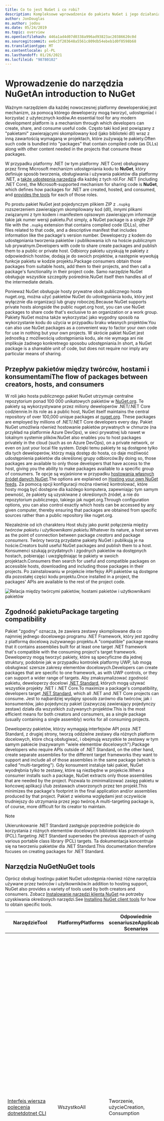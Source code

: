 ```yaml
---
title: Co to jest NuGet i co robi?
description: Kompleksowe wprowadzenie do pakietu NuGet i jego działania
author: JonDouglas
ms.author: jodou
ms.date: 05/24/2019
ms.topic: overview
ms.openlocfilehash: 446a1ad4d07d0338a996ad93823ac20386620c0d
ms.sourcegitcommit: ee6c3f203648a5561c809db54ebeb1d0f0598b68
ms.translationtype: MT
ms.contentlocale: pl-PL
ms.lasthandoff: 01/26/2021
ms.locfileid: "98780102"
---
```

# <a name="an-introduction-to-nuget"></a><span data-ttu-id="fd864-103">Wprowadzenie do narzędzia NuGet</span><span class="sxs-lookup"><span data-stu-id="fd864-103">An introduction to NuGet</span></span>

<span data-ttu-id="fd864-104">Ważnym narzędziem dla każdej nowoczesnej platformy deweloperskiej jest mechanizm, za pomocą którego deweloperzy mogą tworzyć, udostępniać i korzystać z użytecznych kodów.</span><span class="sxs-lookup"><span data-stu-id="fd864-104">An essential tool for any modern development platform is a mechanism through which developers can create, share, and consume useful code.</span></span> <span data-ttu-id="fd864-105">Często taki kod jest powiązany z "pakietami" zawierającymi skompilowany kod (jako biblioteki dll) wraz z inną zawartością wymaganą w projektach, które zużywają te pakiety.</span><span class="sxs-lookup"><span data-stu-id="fd864-105">Often such code is bundled into "packages" that contain compiled code (as DLLs) along with other content needed in the projects that consume these packages.</span></span>

<span data-ttu-id="fd864-106">W przypadku platformy .NET (w tym platformy .NET Core) obsługiwany przez firmę Microsoft mechanizm udostępniania kodu to **NuGet**, który definiuje sposób tworzenia, obsługiwania i używania pakietów dla platformy .NET, a [także udostępnia narzędzia](install-nuget-client-tools.md) dla każdej z tych ról.</span><span class="sxs-lookup"><span data-stu-id="fd864-106">For .NET (including .NET Core), the Microsoft-supported mechanism for sharing code is **NuGet**, which defines how packages for .NET are created, hosted, and consumed, and [provides the tools](install-nuget-client-tools.md) for each of those roles.</span></span>

<span data-ttu-id="fd864-107">Po prostu pakiet NuGet jest pojedynczym plikiem ZIP z `.nupkg` rozszerzeniem zawierającym skompilowany kod (dll), innymi plikami związanymi z tym kodem i manifestem opisowym zawierającym informacje takie jak numer wersji pakietu.</span><span class="sxs-lookup"><span data-stu-id="fd864-107">Put simply, a NuGet package is a single ZIP file with the `.nupkg` extension that contains compiled code (DLLs), other files related to that code, and a descriptive manifest that includes information like the package's version number.</span></span> <span data-ttu-id="fd864-108">Deweloperzy z kodem do udostępniania tworzenia pakietów i publikowania ich na hoście publicznym lub prywatnym.</span><span class="sxs-lookup"><span data-stu-id="fd864-108">Developers with code to share create packages and publish them to a public or private host.</span></span> <span data-ttu-id="fd864-109">Odbiorcy pakietu uzyskują te pakiety z odpowiednich hostów, dodają je do swoich projektów, a następnie wywołują funkcje pakietu w kodzie projektu.</span><span class="sxs-lookup"><span data-stu-id="fd864-109">Package consumers obtain those packages from suitable hosts, add them to their projects, and then call a package's functionality in their project code.</span></span> <span data-ttu-id="fd864-110">Samo narzędzie NuGet obsługuje wszystkie szczegóły pośrednie.</span><span class="sxs-lookup"><span data-stu-id="fd864-110">NuGet itself then handles all of the intermediate details.</span></span>

<span data-ttu-id="fd864-111">Ponieważ NuGet obsługuje hosty prywatne obok publicznego hosta nuget.org, można użyć pakietów NuGet do udostępniania kodu, który jest wyłącznie dla organizacji lub grupy roboczej.</span><span class="sxs-lookup"><span data-stu-id="fd864-111">Because NuGet supports private hosts alongside the public nuget.org host, you can use NuGet packages to share code that's exclusive to an organization or a work group.</span></span> <span data-ttu-id="fd864-112">Pakiety NuGet można także wykorzystać jako wygodny sposób na wykorzystanie kodu do użycia w przypadku braku własnych projektów.</span><span class="sxs-lookup"><span data-stu-id="fd864-112">You can also use NuGet packages as a convenient way to factor your own code for use in nothing but your own projects.</span></span> <span data-ttu-id="fd864-113">W skrócie pakiet NuGet jest jednostką z możliwością udostępniania kodu, ale nie wymaga ani nie implikuje żadnego konkretnego sposobu udostępniania.</span><span class="sxs-lookup"><span data-stu-id="fd864-113">In short, a NuGet package is a shareable unit of code, but does not require nor imply any particular means of sharing.</span></span>

## <a name="the-flow-of-packages-between-creators-hosts-and-consumers"></a><span data-ttu-id="fd864-114">Przepływ pakietów między twórców, hostami i konsumentami</span><span class="sxs-lookup"><span data-stu-id="fd864-114">The flow of packages between creators, hosts, and consumers</span></span>

<span data-ttu-id="fd864-115">W roli jako hosta publicznego pakiet NuGet utrzymuje centralne repozytorium ponad 100 000 unikatowych pakietów w [NuGet.org](https://www.nuget.org). Te pakiety są wykorzystywane przez miliony deweloperów .NET/.NET Core codziennie.</span><span class="sxs-lookup"><span data-stu-id="fd864-115">In its role as a public host, NuGet itself maintains the central repository of over 100,000 unique packages at [nuget.org](https://www.nuget.org). These packages are employed by millions of .NET/.NET Core developers every day.</span></span> <span data-ttu-id="fd864-116">Pakiet NuGet umożliwia również hostowanie pakietów prywatnych w chmurze (na przykład na platformie Azure DevOps), w sieci prywatnej lub nawet w lokalnym systemie plików.</span><span class="sxs-lookup"><span data-stu-id="fd864-116">NuGet also enables you to host packages privately in the cloud (such as on Azure DevOps), on a private network, or even on just your local file system.</span></span> <span data-ttu-id="fd864-117">Dzięki temu pakiety te są dostępne tylko dla tych deweloperów, którzy mają dostęp do hosta, co daje możliwość udostępnienia pakietów dla określonej grupy odbiorców.</span><span class="sxs-lookup"><span data-stu-id="fd864-117">By doing so, those packages are available to only those developers that have access to the host, giving you the ability to make packages available to a specific group of consumers.</span></span> <span data-ttu-id="fd864-118">Te opcje są wyjaśnione w przypadku [hostowania własnych źródeł danych NuGet](hosting-packages/overview.md).</span><span class="sxs-lookup"><span data-stu-id="fd864-118">The options are explained on [Hosting your own NuGet feeds](hosting-packages/overview.md).</span></span> <span data-ttu-id="fd864-119">Za pomocą opcji konfiguracji można również kontrolować, które hosty mogą być dostępne dla każdego komputera, zapewniając tym samym pewność, że pakiety są uzyskiwane z określonych źródeł, a nie do repozytorium publicznego, takiego jak nuget.org.</span><span class="sxs-lookup"><span data-stu-id="fd864-119">Through configuration options, you can also control exactly which hosts can be accessed by any given computer, thereby ensuring that packages are obtained from specific sources rather than a public repository like nuget.org.</span></span>

<span data-ttu-id="fd864-120">Niezależnie od ich charakteru Host służy jako punkt połączenia między *twórców* *pakietu i użytkownikami pakietu.*</span><span class="sxs-lookup"><span data-stu-id="fd864-120">Whatever its nature, a host serves as the point of connection between package *creators* and package *consumers*.</span></span> <span data-ttu-id="fd864-121">Twórcy tworzą przydatne pakiety NuGet i publikują je na hoście.</span><span class="sxs-lookup"><span data-stu-id="fd864-121">Creators build useful NuGet packages and publish them to a host.</span></span> <span data-ttu-id="fd864-122">Konsumenci szukają przydatnych i zgodnych pakietów na dostępnych hostach, pobierając i uwzględniając te pakiety w swoich projektach.</span><span class="sxs-lookup"><span data-stu-id="fd864-122">Consumers then search for useful and compatible packages on accessible hosts, downloading and including those packages in their projects.</span></span> <span data-ttu-id="fd864-123">Po zainstalowaniu w projekcie interfejsy API pakietów są dostępne dla pozostałej części kodu projektu.</span><span class="sxs-lookup"><span data-stu-id="fd864-123">Once installed in a project, the packages' APIs are available to the rest of the project code.</span></span>

![Relacja między twórcymi pakietów, hostami pakietów i użytkownikami pakietów](media/nuget-roles.png)

## <a name="package-targeting-compatibility"></a><span data-ttu-id="fd864-125">Zgodność pakietu</span><span class="sxs-lookup"><span data-stu-id="fd864-125">Package targeting compatibility</span></span>

<span data-ttu-id="fd864-126">Pakiet "zgodny" oznacza, że zawiera zestawy skompilowane dla co najmniej jednego docelowego programu .NET Framework, który jest zgodny z platformą docelową zużywanego projektu.</span><span class="sxs-lookup"><span data-stu-id="fd864-126">A "compatible" package means that it contains assemblies built for at least one target .NET framework that's compatible with the consuming project's target framework.</span></span> <span data-ttu-id="fd864-127">Deweloperzy mogą tworzyć pakiety, które są specyficzne dla jednej struktury, podobnie jak w przypadku kontrolek platformy UWP, lub mogą obsługiwać szersze zakresy elementów docelowych.</span><span class="sxs-lookup"><span data-stu-id="fd864-127">Developers can create packages that are specific to one framework, as with UWP controls, or they can support a wider range of targets.</span></span> <span data-ttu-id="fd864-128">Aby zmaksymalizować zgodność pakietu, deweloperzy docelowi [.NET Standard](/dotnet/standard/net-standard), których mogą używać wszystkie projekty .NET i .NET Core.</span><span class="sxs-lookup"><span data-stu-id="fd864-128">To maximize a package's compatibility, developers target [.NET Standard](/dotnet/standard/net-standard), which all .NET and .NET Core projects can consume.</span></span> <span data-ttu-id="fd864-129">Jest to najbardziej wydajny sposób zarówno dla twórców, jak i konsumentów, jako pojedynczy pakiet (zazwyczaj zawierający pojedynczy zestaw) działa dla wszystkich zużywanych projektów.</span><span class="sxs-lookup"><span data-stu-id="fd864-129">This is the most efficient means for both creators and consumers, as a single package (usually containing a single assembly) works for all consuming projects.</span></span>

<span data-ttu-id="fd864-130">Deweloperzy pakietów, którzy wymagają interfejsów API poza .NET Standard, z drugiej strony, tworzą oddzielne zestawy dla różnych platform docelowych, które chcą obsługiwać, i obejmują wszystkie te zestawy w tym samym pakiecie (nazywanym "wiele elementów docelowych").</span><span class="sxs-lookup"><span data-stu-id="fd864-130">Package developers who require APIs outside of .NET Standard, on the other hand, create separate assemblies for the different target frameworks they want to support and include all of those assemblies in the same package (which is called "multi-targeting").</span></span> <span data-ttu-id="fd864-131">Gdy konsument instaluje taki pakiet, NuGet wyodrębnia tylko te zestawy, które są niezbędne w projekcie.</span><span class="sxs-lookup"><span data-stu-id="fd864-131">When a consumer installs such a package, NuGet extracts only those assemblies that are needed by the project.</span></span> <span data-ttu-id="fd864-132">Pozwala to zminimalizować zasięg pakietu w końcowej aplikacji i/lub zestawach utworzonych przez ten projekt.</span><span class="sxs-lookup"><span data-stu-id="fd864-132">This minimizes the package's footprint in the final application and/or assemblies produced by that project.</span></span> <span data-ttu-id="fd864-133">Pakiet z wieloma względami jest oczywiście trudniejszy do utrzymania przez jego twórcę.</span><span class="sxs-lookup"><span data-stu-id="fd864-133">A multi-targeting package is, of course, more difficult for its creator to maintain.</span></span>

> [!Note]
> <span data-ttu-id="fd864-134">Ukierunkowanie .NET Standard zastępuje poprzednie podejście do korzystania z różnych elementów docelowych biblioteki klas przenośnych (PCL).</span><span class="sxs-lookup"><span data-stu-id="fd864-134">Targeting .NET Standard supersedes the previous approach of using various portable class library (PCL) targets.</span></span> <span data-ttu-id="fd864-135">Ta dokumentacja koncentruje się na tworzeniu pakietów dla .NET Standard.</span><span class="sxs-lookup"><span data-stu-id="fd864-135">This documentation therefore focuses on creating packages for .NET Standard.</span></span>

## <a name="nuget-tools"></a><span data-ttu-id="fd864-136">Narzędzia NuGet</span><span class="sxs-lookup"><span data-stu-id="fd864-136">NuGet tools</span></span>

<span data-ttu-id="fd864-137">Oprócz obsługi hostingu pakiet NuGet udostępnia również różne narzędzia używane przez twórców i użytkowników.</span><span class="sxs-lookup"><span data-stu-id="fd864-137">In addition to hosting support, NuGet also provides a variety of tools used by both creators and consumers.</span></span> <span data-ttu-id="fd864-138">Zobacz [Instalowanie narzędzi klienta NuGet](install-nuget-client-tools.md) na potrzeby uzyskiwania określonych narzędzi.</span><span class="sxs-lookup"><span data-stu-id="fd864-138">See [Installing NuGet client tools](install-nuget-client-tools.md) for how to obtain specific tools.</span></span>

| <span data-ttu-id="fd864-139">Narzędzie</span><span class="sxs-lookup"><span data-stu-id="fd864-139">Tool</span></span> | <span data-ttu-id="fd864-140">Platformy</span><span class="sxs-lookup"><span data-stu-id="fd864-140">Platforms</span></span> | <span data-ttu-id="fd864-141">Odpowiednie scenariusze</span><span class="sxs-lookup"><span data-stu-id="fd864-141">Applicable Scenarios</span></span> | <span data-ttu-id="fd864-142">Opis</span><span class="sxs-lookup"><span data-stu-id="fd864-142">Description</span></span> |
| --- | --- | --- | --- |
| [<span data-ttu-id="fd864-143">Interfejs wiersza polecenia dotnet</span><span class="sxs-lookup"><span data-stu-id="fd864-143">dotnet CLI</span></span>](consume-packages/install-use-packages-dotnet-cli.md) | <span data-ttu-id="fd864-144">Wszystko</span><span class="sxs-lookup"><span data-stu-id="fd864-144">All</span></span> | <span data-ttu-id="fd864-145">Tworzenie, użycie</span><span class="sxs-lookup"><span data-stu-id="fd864-145">Creation, Consumption</span></span> | <span data-ttu-id="fd864-146">Narzędzie interfejsu wiersza polecenia dla bibliotek .NET Core i .NET Standard oraz dla projektów w stylu zestawu SDK, które są przeznaczone dla .NET Framework (zobacz [atrybut zestawu SDK](/dotnet/core/tools/csproj#additions)).</span><span class="sxs-lookup"><span data-stu-id="fd864-146">CLI tool for .NET Core and .NET Standard libraries, and for SDK-style projects that target .NET Framework (see [SDK attribute](/dotnet/core/tools/csproj#additions)).</span></span> <span data-ttu-id="fd864-147">Zapewnia pewne możliwości interfejsu wiersza polecenia NuGet bezpośrednio w łańcuchu narzędzi programu .NET Core.</span><span class="sxs-lookup"><span data-stu-id="fd864-147">Provides certain NuGet CLI capabilities directly within the .NET Core tool chain.</span></span> <span data-ttu-id="fd864-148">Podobnie jak w przypadku `nuget.exe` interfejsu wiersza polecenia, interfejs wiersza polecenia dotnet nie współdziała z projektami programu Visual Studio.</span><span class="sxs-lookup"><span data-stu-id="fd864-148">As with the `nuget.exe` CLI, the dotnet CLI does not interact with Visual Studio projects.</span></span> |
| [<span data-ttu-id="fd864-149">Interfejs wiersza polecenia nuget.exe</span><span class="sxs-lookup"><span data-stu-id="fd864-149">nuget.exe CLI</span></span>](consume-packages/install-use-packages-nuget-cli.md) | <span data-ttu-id="fd864-150">Wszystko</span><span class="sxs-lookup"><span data-stu-id="fd864-150">All</span></span> | <span data-ttu-id="fd864-151">Tworzenie, użycie</span><span class="sxs-lookup"><span data-stu-id="fd864-151">Creation, Consumption</span></span> | <span data-ttu-id="fd864-152">Narzędzie interfejsu wiersza polecenia dla bibliotek .NET Framework i projektów spoza zestawu SDK, które są przeznaczone dla .NET Standard bibliotek.</span><span class="sxs-lookup"><span data-stu-id="fd864-152">CLI tool for .NET Framework libraries and non-SDK-style projects that target .NET Standard libraries.</span></span> <span data-ttu-id="fd864-153">Zapewnia wszystkie możliwości programu NuGet, z zastosowaniem określonych poleceń w odniesieniu do twórców pakietów, niektórych mających zastosowanie tylko do konsumentów i innych.</span><span class="sxs-lookup"><span data-stu-id="fd864-153">Provides all NuGet capabilities, with some commands applying specifically to package creators, some applying only to consumers, and others applying to both.</span></span> <span data-ttu-id="fd864-154">Na przykład twórcy pakietów używają polecenia, `nuget pack` Aby utworzyć pakiet z różnych zestawów i powiązanych plików, odbiorcy pakietów używają `nuget install` do dołączania pakietów do folderu projektu, a wszyscy używają `nuget config` do ustawiania zmiennych konfiguracyjnych NuGet.</span><span class="sxs-lookup"><span data-stu-id="fd864-154">For example, package creators use the `nuget pack` command to create a package from various assemblies and related files, package consumers use `nuget install` to include packages in a project folder, and everyone uses `nuget config` to set NuGet configuration variables.</span></span> <span data-ttu-id="fd864-155">Jako narzędzie niezależny od platformy, interfejs wiersza polecenia NuGet nie współdziała z projektami programu Visual Studio.</span><span class="sxs-lookup"><span data-stu-id="fd864-155">As a platform-agnostic tool, the NuGet CLI does not interact with Visual Studio projects.</span></span> |
| [<span data-ttu-id="fd864-156">Konsola menedżera pakietów</span><span class="sxs-lookup"><span data-stu-id="fd864-156">Package Manager Console</span></span>](consume-packages/install-use-packages-powershell.md) | <span data-ttu-id="fd864-157">Program Visual Studio w systemie Windows</span><span class="sxs-lookup"><span data-stu-id="fd864-157">Visual Studio on Windows</span></span> | <span data-ttu-id="fd864-158">Zużycie</span><span class="sxs-lookup"><span data-stu-id="fd864-158">Consumption</span></span> | <span data-ttu-id="fd864-159">Zawiera [polecenia programu PowerShell](reference/Powershell-Reference.md) służące do instalowania i zarządzania pakietami w projektach programu Visual Studio.</span><span class="sxs-lookup"><span data-stu-id="fd864-159">Provides [PowerShell commands](reference/Powershell-Reference.md) for installing and managing packages in Visual Studio projects.</span></span> |
| [<span data-ttu-id="fd864-160">Interfejs użytkownika menedżera pakietów</span><span class="sxs-lookup"><span data-stu-id="fd864-160">Package Manager UI</span></span>](consume-packages/install-use-packages-visual-studio.md) | <span data-ttu-id="fd864-161">Program Visual Studio w systemie Windows</span><span class="sxs-lookup"><span data-stu-id="fd864-161">Visual Studio on Windows</span></span> | <span data-ttu-id="fd864-162">Zużycie</span><span class="sxs-lookup"><span data-stu-id="fd864-162">Consumption</span></span> | <span data-ttu-id="fd864-163">Oferuje łatwy w użyciu interfejs użytkownika do instalowania pakietów i zarządzania nimi w projektach programu Visual Studio.</span><span class="sxs-lookup"><span data-stu-id="fd864-163">Provides an easy-to-use UI for installing and managing packages in Visual Studio projects.</span></span> |
| [<span data-ttu-id="fd864-164">Zarządzaj interfejsem użytkownika NuGet</span><span class="sxs-lookup"><span data-stu-id="fd864-164">Manage NuGet UI</span></span>](/visualstudio/mac/nuget-walkthrough) | <span data-ttu-id="fd864-165">Visual Studio dla komputerów Mac</span><span class="sxs-lookup"><span data-stu-id="fd864-165">Visual Studio for Mac</span></span> | <span data-ttu-id="fd864-166">Zużycie</span><span class="sxs-lookup"><span data-stu-id="fd864-166">Consumption</span></span> | <span data-ttu-id="fd864-167">Zapewnianie łatwego w użyciu interfejsu użytkownika do instalowania pakietów i zarządzania nimi w projektach Visual Studio dla komputerów Mac.</span><span class="sxs-lookup"><span data-stu-id="fd864-167">Provide an easy-to-use UI for installing and managing packages in Visual Studio for Mac projects.</span></span> |
| [<span data-ttu-id="fd864-168">MSBuild</span><span class="sxs-lookup"><span data-stu-id="fd864-168">MSBuild</span></span>](reference/msbuild-targets.md) | <span data-ttu-id="fd864-169">Windows</span><span class="sxs-lookup"><span data-stu-id="fd864-169">Windows</span></span> | <span data-ttu-id="fd864-170">Tworzenie, użycie</span><span class="sxs-lookup"><span data-stu-id="fd864-170">Creation, Consumption</span></span> | <span data-ttu-id="fd864-171">Zapewnia możliwość tworzenia pakietów i przywracania pakietów używanych w projekcie bezpośrednio za pomocą łańcucha narzędzi programu MSBuild.</span><span class="sxs-lookup"><span data-stu-id="fd864-171">Provides the ability to create packages and restore packages used in a project directly through the MSBuild tool chain.</span></span> |

<span data-ttu-id="fd864-172">Jak widać, narzędzia NuGet, z którymi pracujesz, zależą od tego, czy tworzysz, zużywają lub publikujesz pakiety oraz na platformie, na której pracujesz.</span><span class="sxs-lookup"><span data-stu-id="fd864-172">As you can see, the NuGet tools you work with depend greatly on whether you're creating, consuming, or publishing packages, and the platform on which you're working.</span></span> <span data-ttu-id="fd864-173">Twórcy pakietu są zazwyczaj również odbiorcami, którzy tworzą na podstawie funkcjonalności, która istnieje w innych pakietach NuGet.</span><span class="sxs-lookup"><span data-stu-id="fd864-173">Package creators are typically also consumers, as they build on top of functionality that exists in other NuGet packages.</span></span> <span data-ttu-id="fd864-174">Te pakiety oczywiście mogą być zależne od innych.</span><span class="sxs-lookup"><span data-stu-id="fd864-174">And those packages, of course, may in turn depend on still others.</span></span>

<span data-ttu-id="fd864-175">Aby uzyskać więcej informacji, Zacznij od [przepływu pracy tworzenia pakietu](create-packages/Overview-and-Workflow.md) i artykułów [przepływu pracy dotyczącego zużycia pakietów](consume-packages/Overview-and-Workflow.md) .</span><span class="sxs-lookup"><span data-stu-id="fd864-175">For more information, start with the [Package creation workflow](create-packages/Overview-and-Workflow.md) and [Package consumption workflow](consume-packages/Overview-and-Workflow.md) articles.</span></span>

## <a name="managing-dependencies"></a><span data-ttu-id="fd864-176">Zarządzanie zależnościami</span><span class="sxs-lookup"><span data-stu-id="fd864-176">Managing dependencies</span></span>

<span data-ttu-id="fd864-177">Możliwość łatwej kompilacji w pracy z innymi to jedna z najbardziej zaawansowanych funkcji system zarządzania pakietami.</span><span class="sxs-lookup"><span data-stu-id="fd864-177">The ability to easily build on the work of others is one of most powerful features of a package management system.</span></span> <span data-ttu-id="fd864-178">W związku z tym większość narzędzi NuGet zarządza tym drzewem zależności lub "grafem" w imieniu projektu.</span><span class="sxs-lookup"><span data-stu-id="fd864-178">Accordingly, much of what NuGet does is managing that dependency tree or "graph" on behalf of a project.</span></span> <span data-ttu-id="fd864-179">Po prostu należy zainteresować siebie tylko z tymi pakietami, które są bezpośrednio używane w projekcie.</span><span class="sxs-lookup"><span data-stu-id="fd864-179">Simply said, you need only concern yourself with those packages that you're directly using in a project.</span></span> <span data-ttu-id="fd864-180">Jeśli którykolwiek z tych pakietów korzysta z innych pakietów (które mogą z kolei nadal korzystać z innych), program NuGet bierze pod uwagę wszystkie te zależności niższego poziomu.</span><span class="sxs-lookup"><span data-stu-id="fd864-180">If any of those packages themselves consume other packages (which can, in turn, consume still others), NuGet takes care of all those down-level dependencies.</span></span>

<span data-ttu-id="fd864-181">Na poniższej ilustracji przedstawiono projekt, który zależy od pięciu pakietów, co z kolei zależy od wielu innych.</span><span class="sxs-lookup"><span data-stu-id="fd864-181">The following image shows a project that depends on five packages, which in turn depend on a number of others.</span></span>

![Przykładowy wykres zależności NuGet dla projektu .NET](media/dependency-graph.png)

<span data-ttu-id="fd864-183">Zauważ, że niektóre pakiety pojawiają się wiele razy na wykresie zależności.</span><span class="sxs-lookup"><span data-stu-id="fd864-183">Notice that some packages appear multiple times in the dependency graph.</span></span> <span data-ttu-id="fd864-184">Na przykład istnieją trzy różne konsumenci pakietu B, a każdy odbiorca może także określić inną wersję dla tego pakietu (nie pokazano).</span><span class="sxs-lookup"><span data-stu-id="fd864-184">For example, there are three different consumers of package B, and each consumer might also specify a different version for that package (not shown).</span></span> <span data-ttu-id="fd864-185">Jest to typowe wystąpienie, szczególnie w przypadku powszechnie używanych pakietów.</span><span class="sxs-lookup"><span data-stu-id="fd864-185">This is a common occurrence, especially for widely-used packages.</span></span> <span data-ttu-id="fd864-186">Pakiet NuGet na szczęście wykonuje wszystkie czynności twarde, aby dokładnie określić, która wersja pakietu B spełnia wszystkich klientów.</span><span class="sxs-lookup"><span data-stu-id="fd864-186">NuGet fortunately does all the hard work to determine exactly which version of package B satisfies all consumers.</span></span> <span data-ttu-id="fd864-187">Następnie program NuGet wykonuje te same działania dla wszystkich innych pakietów, niezależnie od tego, jak głębokiego wykresu zależności.</span><span class="sxs-lookup"><span data-stu-id="fd864-187">NuGet then does the same for all other packages, no matter how deep the dependency graph.</span></span>

<span data-ttu-id="fd864-188">Aby uzyskać więcej informacji o tym, jak program NuGet wykonuje tę usługę, zobacz [rozpoznawanie zależności](concepts/dependency-resolution.md).</span><span class="sxs-lookup"><span data-stu-id="fd864-188">For more details on how NuGet performs this service, see [Dependency resolution](concepts/dependency-resolution.md).</span></span>

## <a name="tracking-references-and-restoring-packages"></a><span data-ttu-id="fd864-189">Śledzenie odwołań i przywracanie pakietów</span><span class="sxs-lookup"><span data-stu-id="fd864-189">Tracking references and restoring packages</span></span>

<span data-ttu-id="fd864-190">Ponieważ projekty mogą łatwo przechodzić między komputery deweloperskie, repozytoria kontroli źródła, serwery kompilacji i tak dalej, wysoce niepraktyczne jest utrzymywanie binarnych zestawów pakietów NuGet bezpośrednio powiązanych z projektem.</span><span class="sxs-lookup"><span data-stu-id="fd864-190">Because projects can easily move between developer computers, source control repositories, build servers, and so forth, it's highly impractical to keep the binary assemblies of NuGet packages directly bound to a project.</span></span> <span data-ttu-id="fd864-191">Dzięki temu każda kopia projektu niekoniecznie bloated (a tym samym miejsce w repozytoriach kontroli źródła).</span><span class="sxs-lookup"><span data-stu-id="fd864-191">Doing so would make each copy of the project unnecessarily bloated (and thereby waste space in source control repositories).</span></span> <span data-ttu-id="fd864-192">Może być również trudne do aktualizowania plików binarnych pakietu do nowszych wersji, ponieważ należy zastosować aktualizacje we wszystkich kopiach projektu.</span><span class="sxs-lookup"><span data-stu-id="fd864-192">It would also make it very difficult to update package binaries to newer versions as updates would have to be applied across all copies of the project.</span></span>

<span data-ttu-id="fd864-193">Zamiast tego program NuGet utrzymuje prostą listę referencyjną pakietów, od których zależy projekt, w tym zarówno zależności najwyższego poziomu, jak i niskiego poziomu.</span><span class="sxs-lookup"><span data-stu-id="fd864-193">NuGet instead maintains a simple reference list of the packages upon which a project depends, including both top-level and down-level dependencies.</span></span> <span data-ttu-id="fd864-194">Oznacza to, że za każdym razem, gdy instalujesz pakiet z jakiegoś hosta w projekcie, NuGet rejestruje identyfikator pakietu i numer wersji na liście referencyjnej.</span><span class="sxs-lookup"><span data-stu-id="fd864-194">That is, whenever you install a package from some host into a project, NuGet records the package identifier and version number in the reference list.</span></span> <span data-ttu-id="fd864-195">(Odinstalowanie pakietu oczywiście powoduje usunięcie go z listy). Następnie pakiet NuGet umożliwia przywrócenie wszystkich pakietów, do których istnieją odwołania, zgodnie z opisem w temacie [przywracanie pakietu](consume-packages/package-restore.md).</span><span class="sxs-lookup"><span data-stu-id="fd864-195">(Uninstalling a package, of course, removes it from the list.) NuGet then provides a means to restore all referenced packages upon request, as described on [Package restore](consume-packages/package-restore.md).</span></span>

![Lista odwołań NuGet jest tworzona podczas instalacji pakietu i może być używana do przywracania pakietów w innym miejscu](media/nuget-restore.png)

<span data-ttu-id="fd864-197">Po wybraniu tylko listy odwołania program NuGet może ponownie zainstalować program, a następnie &mdash; *przywrócić* &mdash; wszystkie te pakiety z hostów publicznych i/lub prywatnych w późniejszym czasie.</span><span class="sxs-lookup"><span data-stu-id="fd864-197">With only the reference list, NuGet can then reinstall&mdash;that is, *restore*&mdash;all of those packages from public and/or private hosts at any later time.</span></span> <span data-ttu-id="fd864-198">Podczas zatwierdzania projektu do kontroli źródła lub udostępniania go w inny sposób należy uwzględnić tylko listę odwołania i wykluczyć wszystkie pliki binarne pakietów (zobacz [pakiety i kontrola źródła](consume-packages/packages-and-source-control.md)).</span><span class="sxs-lookup"><span data-stu-id="fd864-198">When committing a project to source control, or sharing it in some other way, you include only the reference list and exclude any package binaries (see [Packages and source control](consume-packages/packages-and-source-control.md).)</span></span>

<span data-ttu-id="fd864-199">Komputer, który odbiera projekt, taki jak serwer kompilacji, który uzyskuje kopię projektu w ramach zautomatyzowanego systemu wdrażania, po prostu prosi NuGet o przywrócenie zależności, gdy są potrzebne.</span><span class="sxs-lookup"><span data-stu-id="fd864-199">The computer that receives a project, such as a build server obtaining a copy of the project as part of an automated deployment system, simply asks NuGet to restore dependencies whenever they're needed.</span></span> <span data-ttu-id="fd864-200">Systemy kompilacji, takie jak Azure DevOps, udostępniają kroki "Przywróć NuGet" w tym konkretnym celu.</span><span class="sxs-lookup"><span data-stu-id="fd864-200">Build systems like Azure DevOps provide "NuGet restore" steps for this exact purpose.</span></span> <span data-ttu-id="fd864-201">Podobnie, gdy deweloperzy uzyskują kopię projektu (jak w przypadku klonowania repozytorium), mogą wywołać polecenie takie jak `nuget restore` (interfejs wiersza polecenia NuGet), `dotnet restore` (interfejs wiersza polecenia dotnet) lub `Install-Package` (konsola Menedżera pakietów), aby uzyskać wszystkie wymagane pakiety.</span><span class="sxs-lookup"><span data-stu-id="fd864-201">Similarly, when developers obtain a copy of a project (as when cloning a repository), they can invoke command like `nuget restore` (NuGet CLI), `dotnet restore` (dotnet CLI), or `Install-Package` (Package Manager Console) to obtain all the necessary packages.</span></span> <span data-ttu-id="fd864-202">Program Visual Studio, z jego części, automatycznie przywraca pakiety podczas kompilowania projektu (pod warunkiem, że automatyczne przywracanie jest włączone, zgodnie z opisem w [przywracania pakietu](consume-packages/package-restore.md)).</span><span class="sxs-lookup"><span data-stu-id="fd864-202">Visual Studio, for its part, automatically restores packages when building a project (provided that automatic restore is enabled, as described on [Package restore](consume-packages/package-restore.md)).</span></span>

<span data-ttu-id="fd864-203">Jasno rzecz mówiąc, podstawowa rola narzędzia NuGet, w której deweloperzy są przechowywał tę listę referencyjną w imieniu projektu i dostarczającą środki do wydajnego przywracania (i aktualizowania) tych pakietów, do których się odwołuje.</span><span class="sxs-lookup"><span data-stu-id="fd864-203">Clearly, then, NuGet's primary role where developers are concerned is maintaining that reference list on behalf of your project and providing the means to efficiently restore (and update) those referenced packages.</span></span> <span data-ttu-id="fd864-204">Ta lista jest utrzymywana w jednym z dwóch *formatów zarządzania pakietami*, ponieważ są one wywoływane:</span><span class="sxs-lookup"><span data-stu-id="fd864-204">This list is maintained in one of two *package management formats*, as they're called:</span></span>

- <span data-ttu-id="fd864-205">[PackageReference](consume-packages/package-references-in-project-files.md) (lub "odwołania do pakietów w plikach projektu") | *(NuGet 4.0 +)* Zachowuje listę zależności najwyższego poziomu projektu bezpośrednio w pliku projektu, więc nie jest wymagany żaden oddzielny plik.</span><span class="sxs-lookup"><span data-stu-id="fd864-205">[PackageReference](consume-packages/package-references-in-project-files.md) (or "package references in project files") | *(NuGet 4.0+)* Maintains a list of a project's top-level dependencies directly within the project file, so no separate file is needed.</span></span> <span data-ttu-id="fd864-206">Skojarzony plik, `obj/project.assets.json` ,, jest generowany dynamicznie w celu zarządzania ogólnym wykresem zależności pakietów używanych przez projekt wraz ze wszystkimi zależnościami niskiego poziomu.</span><span class="sxs-lookup"><span data-stu-id="fd864-206">An associated file, `obj/project.assets.json`, is dynamically generated to manage the overall dependency graph of the packages that a project uses along with all down-level dependencies.</span></span> <span data-ttu-id="fd864-207">PackageReference jest zawsze używana przez projekty .NET Core.</span><span class="sxs-lookup"><span data-stu-id="fd864-207">PackageReference is always used by .NET Core projects.</span></span>

- <span data-ttu-id="fd864-208">[`packages.config`](reference/packages-config.md): *(NuGet 1.0 +)* plik XML, który przechowuje płaską listę wszystkich zależności w projekcie, w tym zależności innych zainstalowanych pakietów.</span><span class="sxs-lookup"><span data-stu-id="fd864-208">[`packages.config`](reference/packages-config.md): *(NuGet 1.0+)* An XML file that maintains a flat list of all dependencies in the project, including the dependencies of other installed packages.</span></span> <span data-ttu-id="fd864-209">Zainstalowane lub przywrócone pakiety są przechowywane w `packages` folderze.</span><span class="sxs-lookup"><span data-stu-id="fd864-209">Installed or restored packages are stored in a `packages` folder.</span></span>

<span data-ttu-id="fd864-210">Który format zarządzania pakietami jest używany w dowolnym projekcie, zależy od typu projektu i dostępnej wersji programu NuGet (i/lub programu Visual Studio).</span><span class="sxs-lookup"><span data-stu-id="fd864-210">Which package management format is employed in any given project depends on the project type, and the available version of NuGet (and/or Visual Studio).</span></span> <span data-ttu-id="fd864-211">Aby sprawdzić, jaki format jest używany, `packages.config` po zainstalowaniu pierwszego pakietu wystarczy poszukać w katalogu głównym projektu.</span><span class="sxs-lookup"><span data-stu-id="fd864-211">To check what format is being used, simply look for `packages.config` in the project root after installing your first package.</span></span> <span data-ttu-id="fd864-212">Jeśli nie masz tego pliku, poszukaj w pliku projektu bezpośrednio dla \<PackageReference\> elementu.</span><span class="sxs-lookup"><span data-stu-id="fd864-212">If you don't have that file, look in the project file directly for a \<PackageReference\> element.</span></span>

<span data-ttu-id="fd864-213">W przypadku wybrania opcji zalecamy użycie PackageReference.</span><span class="sxs-lookup"><span data-stu-id="fd864-213">When you have a choice, we recommend using PackageReference.</span></span> <span data-ttu-id="fd864-214">`packages.config` jest zachowywana w przypadku starszych celów i nie jest już aktywnie opracowywany.</span><span class="sxs-lookup"><span data-stu-id="fd864-214">`packages.config` is maintained for legacy purposes and is no longer under active development.</span></span>

> [!Tip]
> <span data-ttu-id="fd864-215">Różnych `nuget.exe` poleceń interfejsu wiersza polecenia, takich jak, nie należy `nuget install` automatycznie dodawać pakietu do listy odwołania.</span><span class="sxs-lookup"><span data-stu-id="fd864-215">Various `nuget.exe` CLI commands, like `nuget install`, do not automatically add the package to the reference list.</span></span> <span data-ttu-id="fd864-216">Lista jest aktualizowana podczas instalowania pakietu przy użyciu Menedżera pakietów programu Visual Studio (interfejsu użytkownika lub konsoli) i `dotnet.exe` interfejsu wiersza polecenia.</span><span class="sxs-lookup"><span data-stu-id="fd864-216">The list is updated when installing a package with the Visual Studio Package Manager (UI or Console), and with `dotnet.exe` CLI.</span></span>

## <a name="what-else-does-nuget-do"></a><span data-ttu-id="fd864-217">Co jeszcze robi pakiet NuGet?</span><span class="sxs-lookup"><span data-stu-id="fd864-217">What else does NuGet do?</span></span>

<span data-ttu-id="fd864-218">Dotychczas znasz następujące cechy programu NuGet:</span><span class="sxs-lookup"><span data-stu-id="fd864-218">So far you've learned the following characteristics of NuGet:</span></span>

- <span data-ttu-id="fd864-219">Pakiet NuGet udostępnia centralne repozytorium nuget.org z obsługą hostingu prywatnego.</span><span class="sxs-lookup"><span data-stu-id="fd864-219">NuGet provides the central nuget.org repository with support for private hosting.</span></span>
- <span data-ttu-id="fd864-220">Pakiet NuGet oferuje deweloperom narzędzia potrzebne do tworzenia, publikowania i zużywania pakietów.</span><span class="sxs-lookup"><span data-stu-id="fd864-220">NuGet provides the tools developers need for creating, publishing, and consuming packages.</span></span>
- <span data-ttu-id="fd864-221">Co najważniejsze, NuGet zachowuje listę referencyjną pakietów używanych w projekcie oraz możliwość przywracania i aktualizowania tych pakietów z tej listy.</span><span class="sxs-lookup"><span data-stu-id="fd864-221">Most importantly, NuGet maintains a reference list of packages used in a project and the ability to restore and update those packages from that list.</span></span>

<span data-ttu-id="fd864-222">Aby procesy te działały wydajnie, pakiet NuGet wykonuje pewne optymalizacje w tle.</span><span class="sxs-lookup"><span data-stu-id="fd864-222">To make these processes work efficiently, NuGet does some behind-the-scenes optimizations.</span></span> <span data-ttu-id="fd864-223">W szczególności program NuGet zarządza pamięcią podręczną pakietu i folderem pakietów globalnych na potrzeby instalacji i ponownej instalacji skrótów.</span><span class="sxs-lookup"><span data-stu-id="fd864-223">Most notably, NuGet manages a package cache and a global packages folder to shortcut installation and reinstallation.</span></span> <span data-ttu-id="fd864-224">Pamięć podręczna pozwala uniknąć pobierania pakietu, który został już zainstalowany na komputerze.</span><span class="sxs-lookup"><span data-stu-id="fd864-224">The cache avoids downloading a package that's already been installed on the machine.</span></span> <span data-ttu-id="fd864-225">Folder pakiety globalne umożliwia wielu projektom współużytkowanie tego samego zainstalowanego pakietu, co zmniejsza ogólną wpływ narzędzia NuGet na komputerze.</span><span class="sxs-lookup"><span data-stu-id="fd864-225">The global packages folder allows multiple projects to share the same installed package, thereby reducing NuGet's overall footprint on the computer.</span></span> <span data-ttu-id="fd864-226">Folder pamięci podręcznej i pakiety globalne są również bardzo przydatne, gdy często przywracasz większą liczbę pakietów, jak na serwerze kompilacji.</span><span class="sxs-lookup"><span data-stu-id="fd864-226">The cache and global packages folder are also very helpful when you're frequently restoring a larger number of packages, as on a build server.</span></span> <span data-ttu-id="fd864-227">Aby uzyskać więcej informacji na temat tych mechanizmów, zobacz [Zarządzanie pakietami globalnymi i folderami pamięci podręcznej](consume-packages/managing-the-global-packages-and-cache-folders.md).</span><span class="sxs-lookup"><span data-stu-id="fd864-227">For more details on these mechanisms, see [Managing the global packages and cache folders](consume-packages/managing-the-global-packages-and-cache-folders.md).</span></span>

<span data-ttu-id="fd864-228">W ramach pojedynczego projektu, pakiet NuGet zarządza ogólnym wykresem zależności, który ponownie obejmuje rozwiązywanie wielu odwołań do różnych wersji tego samego pakietu.</span><span class="sxs-lookup"><span data-stu-id="fd864-228">Within an individual project, NuGet manages the overall dependency graph, which again includes resolving multiple references to different versions of the same package.</span></span> <span data-ttu-id="fd864-229">Dość często zdarza się, że projekt bierze zależność od jednego lub większej liczby pakietów, które same mają te same zależności.</span><span class="sxs-lookup"><span data-stu-id="fd864-229">It's quite common that a project takes a dependency on one or more packages that themselves have the same dependencies.</span></span> <span data-ttu-id="fd864-230">Niektóre z najbardziej przydatnych pakietów narzędzi na nuget.org są wykorzystywane przez wiele innych pakietów.</span><span class="sxs-lookup"><span data-stu-id="fd864-230">Some of the most useful utility packages on nuget.org are employed by many other packages.</span></span> <span data-ttu-id="fd864-231">W całym grafie zależności można łatwo uzyskać dziesięć różnych odwołań do różnych wersji tego samego pakietu.</span><span class="sxs-lookup"><span data-stu-id="fd864-231">In the entire dependency graph, then, you could easily have ten different references to different versions of the same package.</span></span> <span data-ttu-id="fd864-232">Aby uniknąć przełączenia wielu wersji tego pakietu do samej aplikacji, program NuGet sortuje, która wersja może być używana przez wszystkich klientów.</span><span class="sxs-lookup"><span data-stu-id="fd864-232">To avoid bringing multiple versions of that package into the application itself, NuGet sorts out which single version can be used by all consumers.</span></span> <span data-ttu-id="fd864-233">(Aby uzyskać więcej informacji, zobacz [rozpoznawanie zależności](concepts/dependency-resolution.md)).</span><span class="sxs-lookup"><span data-stu-id="fd864-233">(For more information, see [Dependency Resolution](concepts/dependency-resolution.md).)</span></span>

<span data-ttu-id="fd864-234">Poza tym, pakiet NuGet zachowuje wszystkie specyfikacje związane ze strukturą pakietów (w tym [lokalizacjami](create-packages/creating-localized-packages.md) i [symbolami debugowania](create-packages/symbol-packages-snupkg.md)) oraz ich [odwołania](consume-packages/package-references-in-project-files.md) (w tym [zakresami wersji](concepts/package-versioning.md#version-ranges) i [wersjami wstępnymi](create-packages/prerelease-packages.md)). Pakiet NuGet udostępnia również różne interfejsy API służące do programistycznej pracy z usługami i zapewnia wsparcie dla deweloperów, którzy piszą rozszerzenia programu Visual Studio i szablony projektów.</span><span class="sxs-lookup"><span data-stu-id="fd864-234">Beyond that, NuGet maintains all the specifications related to how packages are structured (including [localization](create-packages/creating-localized-packages.md) and [debug symbols](create-packages/symbol-packages-snupkg.md)) and how they are [referenced](consume-packages/package-references-in-project-files.md) (including [version ranges](concepts/package-versioning.md#version-ranges) and [pre-release versions](create-packages/prerelease-packages.md).) NuGet also provides various APIs to work with its services programmatically, and provides support for developers who write Visual Studio extensions and project templates.</span></span>

<span data-ttu-id="fd864-235">Poświęć chwilę na przejrzenie spisu treści tej dokumentacji i zobaczysz wszystkie te funkcje w tym miejscu oraz informacje o wersji Datowanie z powrotem do początku narzędzia NuGet.</span><span class="sxs-lookup"><span data-stu-id="fd864-235">Take a moment to browse the table of contents for this documentation, and you see all of these capabilities represented there, along with release notes dating back to NuGet's beginnings.</span></span>

## <a name="related-video"></a><span data-ttu-id="fd864-236">Pokrewne wideo</span><span class="sxs-lookup"><span data-stu-id="fd864-236">Related video</span></span>

> [!Video https://channel9.msdn.com/Series/NuGet-101/What-is-NuGet-1-of-5/player]

<span data-ttu-id="fd864-237">Znajdź więcej filmów wideo NuGet w witrynie [Channel 9](https://channel9.msdn.com/Series/NuGet-101) i [YouTube](https://www.youtube.com/playlist?list=PLdo4fOcmZ0oVLvfkFk8O9h6v2Dcdh2bh_).</span><span class="sxs-lookup"><span data-stu-id="fd864-237">Find more NuGet videos on [Channel 9](https://channel9.msdn.com/Series/NuGet-101) and [YouTube](https://www.youtube.com/playlist?list=PLdo4fOcmZ0oVLvfkFk8O9h6v2Dcdh2bh_).</span></span>

## <a name="comments-contributions-and-issues"></a><span data-ttu-id="fd864-238">Komentarze, wkłady i problemy</span><span class="sxs-lookup"><span data-stu-id="fd864-238">Comments, contributions, and issues</span></span>

<span data-ttu-id="fd864-239">Na koniec bardzo wiele komentarzy powitalnych i wkładów do tej dokumentacji &mdash; po prostu wybierasz **Opinie** i **Edycja** poleceń w górnej części dowolnej strony lub odwiedź [listę problemów](https://github.com/NuGet/docs.microsoft.com-nuget/issues) z repozytorium i dokumentacją usługi [docs](https://github.com/NuGet/docs.microsoft.com-nuget/) w witrynie GitHub.</span><span class="sxs-lookup"><span data-stu-id="fd864-239">Finally, we very much welcome comments and contributions to this documentation&mdash;just select the **Feedback** and **Edit** commands on the top of any page, or visit the [docs repository](https://github.com/NuGet/docs.microsoft.com-nuget/) and [docs issue list](https://github.com/NuGet/docs.microsoft.com-nuget/issues) on GitHub.</span></span>

<span data-ttu-id="fd864-240">Powitamy również udziały w programie NuGet w [różnych repozytoriach usługi GitHub](https://github.com/NuGet/Home). Problemy dotyczące narzędzia NuGet można znaleźć w witrynie [https://github.com/NuGet/home/issues](https://github.com/NuGet/home/issues) .</span><span class="sxs-lookup"><span data-stu-id="fd864-240">We also welcome contributions to NuGet itself through its [various GitHub repositories](https://github.com/NuGet/Home); NuGet issues can be found on [https://github.com/NuGet/home/issues](https://github.com/NuGet/home/issues).</span></span>

<span data-ttu-id="fd864-241">Korzystaj z Twojego środowiska NuGet!</span><span class="sxs-lookup"><span data-stu-id="fd864-241">Enjoy your NuGet experience!</span></span>
